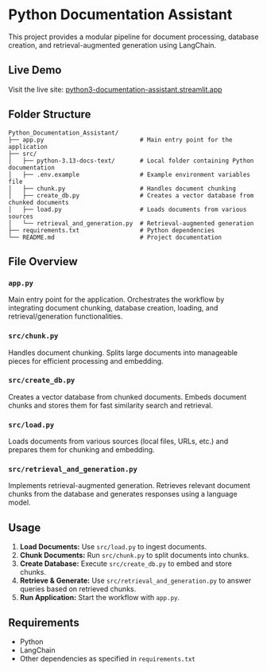 # Python Documentation Assistant

This project provides a modular pipeline for document processing, database creation, and retrieval-augmented generation using LangChain.

## Live Demo
Visit the live site: [python3-documentation-assistant.streamlit.app](https://python3-documentation-assistant.streamlit.app/)

## Folder Structure

```text
Python_Documentation_Assistant/
├── app.py                           # Main entry point for the application
├── src/
│   ├── python-3.13-docs-text/       # Local folder containing Python documentation
│   ├── .env.example                 # Example environment variables file
│   ├── chunk.py                     # Handles document chunking
│   ├── create_db.py                 # Creates a vector database from chunked documents
│   ├── load.py                      # Loads documents from various sources
│   └── retrieval_and_generation.py  # Retrieval-augmented generation
├── requirements.txt                 # Python dependencies
└── README.md                        # Project documentation
```

## File Overview

### `app.py`
Main entry point for the application. Orchestrates the workflow by integrating document chunking, database creation, loading, and retrieval/generation functionalities.

### `src/chunk.py`
Handles document chunking. Splits large documents into manageable pieces for efficient processing and embedding.

### `src/create_db.py`
Creates a vector database from chunked documents. Embeds document chunks and stores them for fast similarity search and retrieval.

### `src/load.py`
Loads documents from various sources (local files, URLs, etc.) and prepares them for chunking and embedding.

### `src/retrieval_and_generation.py`
Implements retrieval-augmented generation. Retrieves relevant document chunks from the database and generates responses using a language model.

## Usage

1. **Load Documents:** Use `src/load.py` to ingest documents.
2. **Chunk Documents:** Run `src/chunk.py` to split documents into chunks.
3. **Create Database:** Execute `src/create_db.py` to embed and store chunks.
4. **Retrieve & Generate:** Use `src/retrieval_and_generation.py` to answer queries based on retrieved chunks.
5. **Run Application:** Start the workflow with `app.py`.

## Requirements

- Python
- LangChain
- Other dependencies as specified in `requirements.txt`

